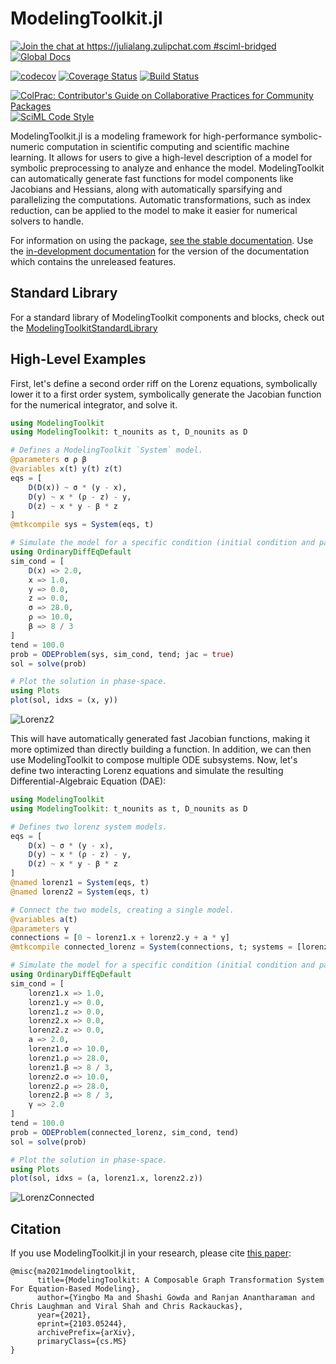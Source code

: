 # ModelingToolkit.jl

[![Join the chat at https://julialang.zulipchat.com #sciml-bridged](https://img.shields.io/static/v1?label=Zulip&message=chat&color=9558b2&labelColor=389826)](https://julialang.zulipchat.com/#narrow/stream/279055-sciml-bridged)
[![Global Docs](https://img.shields.io/badge/docs-SciML-blue.svg)](https://docs.sciml.ai/ModelingToolkit/stable/)

[![codecov](https://codecov.io/gh/SciML/ModelingToolkit.jl/branch/master/graph/badge.svg)](https://codecov.io/gh/SciML/ModelingToolkit.jl)
[![Coverage Status](https://coveralls.io/repos/github/SciML/ModelingToolkit.jl/badge.svg?branch=master)](https://coveralls.io/github/SciML/ModelingToolkit.jl?branch=master)
[![Build Status](https://github.com/SciML/ModelingToolkit.jl/workflows/CI/badge.svg)](https://github.com/SciML/ModelingToolkit.jl/actions?query=workflow%3ACI)

[![ColPrac: Contributor's Guide on Collaborative Practices for Community Packages](https://img.shields.io/badge/ColPrac-Contributor%27s%20Guide-blueviolet)](https://github.com/SciML/ColPrac)
[![SciML Code Style](https://img.shields.io/static/v1?label=code%20style&message=SciML&color=9558b2&labelColor=389826)](https://github.com/SciML/SciMLStyle)

ModelingToolkit.jl is a modeling framework for high-performance symbolic-numeric computation
in scientific computing and scientific machine learning.
It allows for users to give a high-level description of a model for
symbolic preprocessing to analyze and enhance the model. ModelingToolkit can
automatically generate fast functions for model components like Jacobians
and Hessians, along with automatically sparsifying and parallelizing the
computations. Automatic transformations, such as index reduction, can be applied
to the model to make it easier for numerical solvers to handle.

For information on using the package,
[see the stable documentation](https://docs.sciml.ai/ModelingToolkit/stable/). Use the
[in-development documentation](https://docs.sciml.ai/ModelingToolkit/dev/) for the version of
the documentation which contains the unreleased features.

## Standard Library

For a standard library of ModelingToolkit components and blocks, check out the
[ModelingToolkitStandardLibrary](https://docs.sciml.ai/ModelingToolkitStandardLibrary/stable/)

## High-Level Examples

First, let's define a second order riff on the Lorenz equations, symbolically
lower it to a first order system, symbolically generate the Jacobian function
for the numerical integrator, and solve it.

```julia
using ModelingToolkit
using ModelingToolkit: t_nounits as t, D_nounits as D

# Defines a ModelingToolkit `System` model.
@parameters σ ρ β
@variables x(t) y(t) z(t)
eqs = [
    D(D(x)) ~ σ * (y - x),
    D(y) ~ x * (ρ - z) - y,
    D(z) ~ x * y - β * z
]
@mtkcompile sys = System(eqs, t)

# Simulate the model for a specific condition (initial condition and parameter values).
using OrdinaryDiffEqDefault
sim_cond = [
    D(x) => 2.0,
    x => 1.0,
    y => 0.0,
    z => 0.0,
    σ => 28.0,
    ρ => 10.0,
    β => 8 / 3
]
tend = 100.0
prob = ODEProblem(sys, sim_cond, tend; jac = true)
sol = solve(prob)

# Plot the solution in phase-space.
using Plots
plot(sol, idxs = (x, y))
```

![Lorenz2](https://github.com/user-attachments/assets/e82fb2ce-97b7-4f56-b272-85653c88bdb3)

This will have automatically generated fast Jacobian functions, making
it more optimized than directly building a function. In addition, we can then
use ModelingToolkit to compose multiple ODE subsystems. Now, let's define two
interacting Lorenz equations and simulate the resulting Differential-Algebraic
Equation (DAE):

```julia
using ModelingToolkit
using ModelingToolkit: t_nounits as t, D_nounits as D

# Defines two lorenz system models.
eqs = [
    D(x) ~ σ * (y - x),
    D(y) ~ x * (ρ - z) - y,
    D(z) ~ x * y - β * z
]
@named lorenz1 = System(eqs, t)
@named lorenz2 = System(eqs, t)

# Connect the two models, creating a single model.
@variables a(t)
@parameters γ
connections = [0 ~ lorenz1.x + lorenz2.y + a * γ]
@mtkcompile connected_lorenz = System(connections, t; systems = [lorenz1, lorenz2])

# Simulate the model for a specific condition (initial condition and parameter values).
using OrdinaryDiffEqDefault
sim_cond = [
    lorenz1.x => 1.0,
    lorenz1.y => 0.0,
    lorenz1.z => 0.0,
    lorenz2.x => 0.0,
    lorenz2.z => 0.0,
    a => 2.0,
    lorenz1.σ => 10.0,
    lorenz1.ρ => 28.0,
    lorenz1.β => 8 / 3,
    lorenz2.σ => 10.0,
    lorenz2.ρ => 28.0,
    lorenz2.β => 8 / 3,
    γ => 2.0
]
tend = 100.0
prob = ODEProblem(connected_lorenz, sim_cond, tend)
sol = solve(prob)

# Plot the solution in phase-space.
using Plots
plot(sol, idxs = (a, lorenz1.x, lorenz2.z))
```

![LorenzConnected](https://github.com/user-attachments/assets/ef65d812-c10e-42c6-945d-e61515e3b6a1)

## Citation

If you use ModelingToolkit.jl in your research, please cite [this paper](https://arxiv.org/abs/2103.05244):

```
@misc{ma2021modelingtoolkit,
      title={ModelingToolkit: A Composable Graph Transformation System For Equation-Based Modeling},
      author={Yingbo Ma and Shashi Gowda and Ranjan Anantharaman and Chris Laughman and Viral Shah and Chris Rackauckas},
      year={2021},
      eprint={2103.05244},
      archivePrefix={arXiv},
      primaryClass={cs.MS}
}
```
